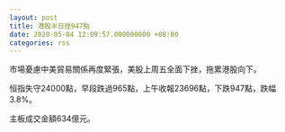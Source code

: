 ```yaml
---
layout: post
title: 港股半日挫947點
date: 2020-05-04 12:09:57.000000000 +08:00
categories: rss
---
```


市場憂慮中美貿易關係再度緊張，美股上周五全面下挫，拖累港股向下。

恒指失守24000點，早段跌過965點，上午收報23696點，下跌947點，跌幅3.8%。

主板成交金額634億元。
